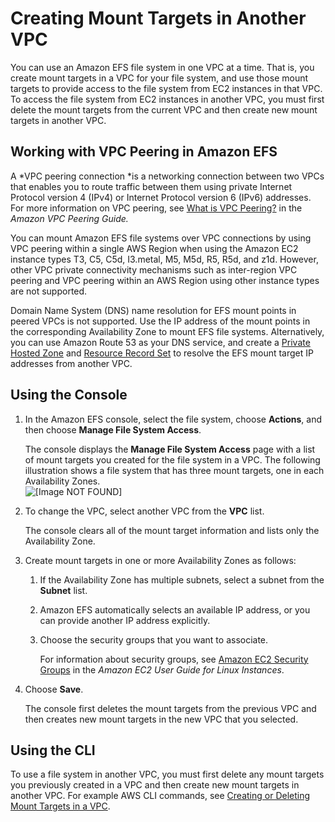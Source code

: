 # Creating Mount Targets in Another VPC<a name="manage-fs-access-change-vpc"></a>

You can use an Amazon EFS file system in one VPC at a time\. That is, you create mount targets in a VPC for your file system, and use those mount targets to provide access to the file system from EC2 instances in that VPC\. To access the file system from EC2 instances in another VPC, you must first delete the mount targets from the current VPC and then create new mount targets in another VPC\.

## Working with VPC Peering in Amazon EFS<a name="manage-fs-access-vpc-peering"></a>

A *VPC peering connection *is a networking connection between two VPCs that enables you to route traffic between them using private Internet Protocol version 4 \(IPv4\) or Internet Protocol version 6 \(IPv6\) addresses\. For more information on VPC peering, see [What is VPC Peering?](https://docs.aws.amazon.com/vpc/latest/peering/Welcome.html) in the *Amazon VPC Peering Guide\.*

You can mount Amazon EFS file systems over VPC connections by using VPC peering within a single AWS Region when using the Amazon EC2 instance types T3, C5, C5d, I3\.metal, M5, M5d, R5, R5d, and z1d\. However, other VPC private connectivity mechanisms such as inter\-region VPC peering and VPC peering within an AWS Region using other instance types are not supported\.

Domain Name System \(DNS\) name resolution for EFS mount points in peered VPCs is not supported\. Use the IP address of the mount points in the corresponding Availability Zone to mount EFS file systems\. Alternatively, you can use Amazon Route 53 as your DNS service, and create a [Private Hosted Zone](https://docs.aws.amazon.com/Route53/latest/DeveloperGuide/hosted-zones-private.html) and [Resource Record Set](https://docs.aws.amazon.com/Route53/latest/DeveloperGuide/rrsets-working-with.html) to resolve the EFS mount target IP addresses from another VPC\.

## Using the Console<a name="manage-fs-access-change-vpc-using-console"></a>

1. In the Amazon EFS console, select the file system, choose **Actions**, and then choose **Manage File System Access**\. 

   The console displays the **Manage File System Access** page with a list of mount targets you created for the file system in a VPC\. The following illustration shows a file system that has three mount targets, one in each Availability Zones\.  
![\[Image NOT FOUND\]](http://docs.aws.amazon.com/efs/latest/ug/images/manage-fs-05.png)

1. To change the VPC, select another VPC from the **VPC** list\.

   The console clears all of the mount target information and lists only the Availability Zone\. 

1. Create mount targets in one or more Availability Zones as follows:

   1. If the Availability Zone has multiple subnets, select a subnet from the **Subnet** list\.

   1. Amazon EFS automatically selects an available IP address, or you can provide another IP address explicitly\.

   1. Choose the security groups that you want to associate\. 

      For information about security groups, see [Amazon EC2 Security Groups](https://docs.aws.amazon.com/AWSEC2/latest/UserGuide/using-network-security.html) in the *Amazon EC2 User Guide for Linux Instances*\.

1. Choose **Save**\.

   The console first deletes the mount targets from the previous VPC and then creates new mount targets in the new VPC that you selected\. 

## Using the CLI<a name="manage-fs-access-change-vpc-using-cli"></a>

To use a file system in another VPC, you must first delete any mount targets you previously created in a VPC and then create new mount targets in another VPC\. For example AWS CLI commands, see [Creating or Deleting Mount Targets in a VPC](https://docs.aws.amazon.com/efs/latest/ug/manage-fs-access-create-delete-mount-targets.html#manage-fs-create-delete-mt-cli)\.